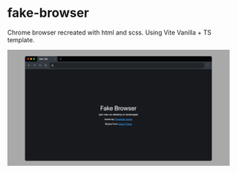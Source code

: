 # fake-browser
Chrome browser recreated with html and scss. Using Vite Vanilla + TS template.

![google chrome ui recreated with html and scss.](public/og-banner.png)